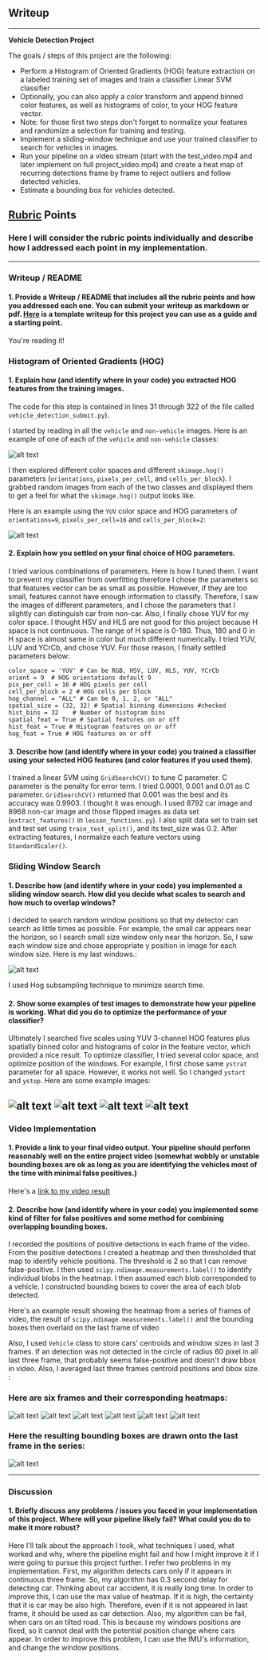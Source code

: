 ## Writeup

---

**Vehicle Detection Project**

The goals / steps of this project are the following:

* Perform a Histogram of Oriented Gradients (HOG) feature extraction on a labeled training set of images and train a classifier Linear SVM classifier
* Optionally, you can also apply a color transform and append binned color features, as well as histograms of color, to your HOG feature vector.
* Note: for those first two steps don't forget to normalize your features and randomize a selection for training and testing.
* Implement a sliding-window technique and use your trained classifier to search for vehicles in images.
* Run your pipeline on a video stream (start with the test_video.mp4 and later implement on full project_video.mp4) and create a heat map of recurring detections frame by frame to reject outliers and follow detected vehicles.
* Estimate a bounding box for vehicles detected.

[//]: # (Image References)
[image1]: ./output_images/car_not_car.png
[image2]: ./output_images/HOG_example.png
[image3]: ./output_images/sliding_windows.png
[image4]: ./output_images/multi_hogsubsample_example_test1.png
[image5]: ./output_images/multi_hogsubsample_example_test2.png
[image6]: ./output_images/multi_hogsubsample_example_test3.png
[image7]: ./output_images/multi_hogsubsample_example_test4.png
[image8]: ./output_images/heatmap_test1.png
[image9]: ./output_images/heatmap_test2.png
[image10]: ./output_images/heatmap_test3.png
[image11]: ./output_images/heatmap_test4.png
[image12]: ./output_images/heatmap_test5.png
[image13]: ./output_images/heatmap_test6.png
[image14]: ./output_images/bbox_example_test4.png
[video1]: ./output_images/processed_project_video.mp4

## [Rubric](https://review.udacity.com/#!/rubrics/513/view) Points
### Here I will consider the rubric points individually and describe how I addressed each point in my implementation.  

---
### Writeup / README

#### 1. Provide a Writeup / README that includes all the rubric points and how you addressed each one.  You can submit your writeup as markdown or pdf.  [Here](https://github.com/udacity/CarND-Vehicle-Detection/blob/master/writeup_template.md) is a template writeup for this project you can use as a guide and a starting point.  

You're reading it!

### Histogram of Oriented Gradients (HOG)

#### 1. Explain how (and identify where in your code) you extracted HOG features from the training images.

The code for this step is contained in lines 31 through 322 of the file called `vehicle_detection_submit.py`).  

I started by reading in all the `vehicle` and `non-vehicle` images.  Here is an example of one of each of the `vehicle` and `non-vehicle` classes:

![alt text][image1]

I then explored different color spaces and different `skimage.hog()` parameters (`orientations`, `pixels_per_cell`, and `cells_per_block`).  I grabbed random images from each of the two classes and displayed them to get a feel for what the `skimage.hog()` output looks like.

Here is an example using the `YUV` color space and HOG parameters of `orientations=9`, `pixels_per_cell=16` and `cells_per_block=2`:


![alt text][image2]

#### 2. Explain how you settled on your final choice of HOG parameters.

I tried various combinations of parameters. Here is how I tuned them. I want to prevent my classifier from overfitting therefore I chose the parameters so that features vector can be as small as possible. However, if they are too small, features cannot have enough information to classify. Therefore, I saw the images of different parameters, and I chose the parameters that I slightly can distinguish car from non-car. Also, I finally chose YUV for my color space. I thought HSV and HLS are not good for this project because H space is not continuous. The range of H space is 0-180. Thus, 180 and 0 in H space is almost same in color but much different numerically. I tried YUV, LUV and YCrCb, and chose YUV.
For those reason, I finally settled parameters below:


```
color_space = 'YUV' # Can be RGB, HSV, LUV, HLS, YUV, YCrCb
orient = 9  # HOG orientations default 9
pix_per_cell = 16 # HOG pixels per cell
cell_per_block = 2 # HOG cells per block
hog_channel = "ALL" # Can be 0, 1, 2, or "ALL"
spatial_size = (32, 32) # Spatial binning dimensions #checked
hist_bins = 32    # Number of histogram bins
spatial_feat = True # Spatial features on or off
hist_feat = True # Histogram features on or off
hog_feat = True # HOG features on or off
```


#### 3. Describe how (and identify where in your code) you trained a classifier using your selected HOG features (and color features if you used them).

I trained a linear SVM using `GridSearchCV()` to tune C parameter. C parameter is the penalty for error term. I tried 0.0001, 0.001 and 0.01 as C parameter. `GridSearchCV()` returned that 0.001 was the best and its accuracy was 0.9903. I thought it was enough. I used 8792 car image and 8968 non-car image and those flipped images as data set (`extract_features()` in `lesson_functions.py`). I also split data set to train set and test set using `train_test_split()`, and its test_size was 0.2. After extracting features, I normalize each feature vectors using `StandardScaler()`.

### Sliding Window Search

#### 1. Describe how (and identify where in your code) you implemented a sliding window search.  How did you decide what scales to search and how much to overlap windows?

I decided to search random window positions so that my detector can search as little times as possible. For example, the small car appears near the horizon, so I search small size window only near the horizon. So, I saw each window size and chose appropriate y position in image for each window size. Here is my last windows.:

![alt text][image3]

I used Hog subsampling technique to minimize search time.

#### 2. Show some examples of test images to demonstrate how your pipeline is working.  What did you do to optimize the performance of your classifier?

Ultimately I searched five scales using YUV 3-channel HOG features plus spatially binned color and histograms of color in the feature vector, which provided a nice result. To optimize classifier, I tried several color space, and optimize position of the windows. For example, I first chose same `ystrat` parameter for all space. However, it works not well. So I changed `ystart` and `ystop`. Here are some example images:

![alt text][image4]
![alt text][image5]
![alt text][image6]
![alt text][image7]
---

### Video Implementation

#### 1. Provide a link to your final video output.  Your pipeline should perform reasonably well on the entire project video (somewhat wobbly or unstable bounding boxes are ok as long as you are identifying the vehicles most of the time with minimal false positives.)
Here's a [link to my video result](./output_images/processed_project_video.mp4)



#### 2. Describe how (and identify where in your code) you implemented some kind of filter for false positives and some method for combining overlapping bounding boxes.

I recorded the positions of positive detections in each frame of the video.  From the positive detections I created a heatmap and then thresholded that map to identify vehicle positions. The threshold is 2 so that I can remove false-positive. I then used `scipy.ndimage.measurements.label()` to identify individual blobs in the heatmap.  I then assumed each blob corresponded to a vehicle.  I constructed bounding boxes to cover the area of each blob detected.  

Here's an example result showing the heatmap from a series of frames of video, the result of `scipy.ndimage.measurements.label()` and the bounding boxes then overlaid on the last frame of video

Also, I used `Vehicle` class to store cars' centroids and window sizes in last 3 frames. If an detection was not detected in the circle of radius 60 pixel in all last three frame, that probably seems false-positive and doesn't draw bbox in video. Also, I averaged last three frames centroid positions and bbox size.
:

### Here are six frames and their corresponding heatmaps:

![alt text][image8]
![alt text][image9]
![alt text][image10]
![alt text][image11]
![alt text][image12]
![alt text][image13]

### Here the resulting bounding boxes are drawn onto the last frame in the series:
![alt text][image14]



---

### Discussion

#### 1. Briefly discuss any problems / issues you faced in your implementation of this project.  Where will your pipeline likely fail?  What could you do to make it more robust?

Here I'll talk about the approach I took, what techniques I used, what worked and why, where the pipeline might fail and how I might improve it if I were going to pursue this project further. I refer two problems in my implementation. First, my algorithm detects cars only if it appears in continuous three frame. So, my algorithm has 0.3 second delay for detecting car. Thinking about car accident, it is really long time. In order to improve this, I can use the max value of heatmap. If it is high, the certainty that it is car may be also high. Therefore, even if it is not appeared in last frame, it should be used as car detection. Also, my algorithm can be fail, when cars on an tilted road. This is because my windows positions are fixed, so it cannot deal with the potential position change where cars appear. In order to improve this problem, I can use the IMU's information, and change the window positions.
